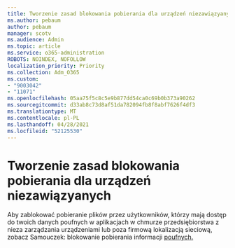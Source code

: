 ```yaml
---
title: Tworzenie zasad blokowania pobierania dla urządzeń niezawiązyanych
ms.author: pebaum
author: pebaum
manager: scotv
ms.audience: Admin
ms.topic: article
ms.service: o365-administration
ROBOTS: NOINDEX, NOFOLLOW
localization_priority: Priority
ms.collection: Adm_O365
ms.custom:
- "9003042"
- "11071"
ms.openlocfilehash: 05aa75f5c8c5e9b877dd54ca0c69b0b373a90262
ms.sourcegitcommit: d33ab8c73d8af51da782094fb8f8abf7626f4df3
ms.translationtype: MT
ms.contentlocale: pl-PL
ms.lasthandoff: 04/28/2021
ms.locfileid: "52125530"
---
```

# <a name="create-a-block-download-policy-for-unmanaged-devices"></a>Tworzenie zasad blokowania pobierania dla urządzeń niezawiązyanych

Aby zablokować pobieranie plików przez użytkowników, którzy mają dostęp do twoich danych poufnych w aplikacjach w chmurze przedsiębiorstwa z nieza zarządzania urządzeniami lub poza firmową lokalizacją sieciową, zobacz Samouczek: blokowanie pobierania informacji [poufnych.](https://docs.microsoft.com/cloud-app-security/use-case-proxy-block-session-aad)



